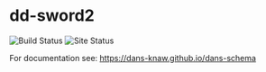 dd-sword2
===========
![Build Status](https://github.com/DANS-KNAW/dans-schema/actions/workflows/build.yml/badge.svg)
![Site Status](https://github.com/DANS-KNAW/dans-schema/actions/workflows/docs.yml/badge.svg)

For documentation see: https://dans-knaw.github.io/dans-schema


